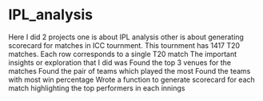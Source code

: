 # IPL_analysis

Here I did 2 projects 
one is about IPL analysis
other is about generating scorecard for matches in ICC tournment.
  This tournment has 1417 T20 matches. Each row corresponds to a single T20 match 
  The important insights or exploration that I did was
    Found the top 3 venues for the matches
    Found the pair of teams which played the most
    Found the teams with most win percentage
    Wrote a function to generate scorecard for each match highlighting the top performers in each innings
    
    
    
